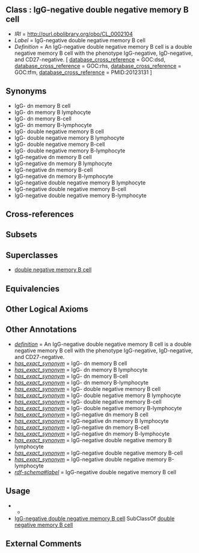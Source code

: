 
## Class : IgG-negative double negative memory B cell

 * *IRI* = http://purl.obolibrary.org/obo/CL_0002104
 * *Label* = IgG-negative double negative memory B cell
 * *Definition* = An IgG-negative double negative memory B cell is a double negative memory B cell with the phenotype IgG-negative, IgD-negative, and CD27-negative. [ [database_cross_reference](../../ef/oboInOwl#hasDbXref.md) = GOC:dsd, [database_cross_reference](../../ef/oboInOwl#hasDbXref.md) = GOC:rhs, [database_cross_reference](../../ef/oboInOwl#hasDbXref.md) = GOC:tfm, [database_cross_reference](../../ef/oboInOwl#hasDbXref.md) = PMID:20123131 ]

## Synonyms

 * IgG- dn memory B cell
 * IgG- dn memory B lymphocyte
 * IgG- dn memory B-cell
 * IgG- dn memory B-lymphocyte
 * IgG- double negative memory B cell
 * IgG- double negative memory B lymphocyte
 * IgG- double negative memory B-cell
 * IgG- double negative memory B-lymphocyte
 * IgG-negative dn memory B cell
 * IgG-negative dn memory B lymphocyte
 * IgG-negative dn memory B-cell
 * IgG-negative dn memory B-lymphocyte
 * IgG-negative double negative memory B lymphocyte
 * IgG-negative double negative memory B-cell
 * IgG-negative double negative memory B-lymphocyte

## Cross-references


## Subsets


## Superclasses

 * [double negative memory B cell](../../CL/81/CL_0000981.md)

## Equivalencies


## Other Logical Axioms


## Other Annotations

 * *[definition](../../IAO/15/IAO_0000115.md)* = An IgG-negative double negative memory B cell is a double negative memory B cell with the phenotype IgG-negative, IgD-negative, and CD27-negative.
 * *[has_exact_synonym](../../ym/oboInOwl#hasExactSynonym.md)* = IgG- dn memory B cell
 * *[has_exact_synonym](../../ym/oboInOwl#hasExactSynonym.md)* = IgG- dn memory B lymphocyte
 * *[has_exact_synonym](../../ym/oboInOwl#hasExactSynonym.md)* = IgG- dn memory B-cell
 * *[has_exact_synonym](../../ym/oboInOwl#hasExactSynonym.md)* = IgG- dn memory B-lymphocyte
 * *[has_exact_synonym](../../ym/oboInOwl#hasExactSynonym.md)* = IgG- double negative memory B cell
 * *[has_exact_synonym](../../ym/oboInOwl#hasExactSynonym.md)* = IgG- double negative memory B lymphocyte
 * *[has_exact_synonym](../../ym/oboInOwl#hasExactSynonym.md)* = IgG- double negative memory B-cell
 * *[has_exact_synonym](../../ym/oboInOwl#hasExactSynonym.md)* = IgG- double negative memory B-lymphocyte
 * *[has_exact_synonym](../../ym/oboInOwl#hasExactSynonym.md)* = IgG-negative dn memory B cell
 * *[has_exact_synonym](../../ym/oboInOwl#hasExactSynonym.md)* = IgG-negative dn memory B lymphocyte
 * *[has_exact_synonym](../../ym/oboInOwl#hasExactSynonym.md)* = IgG-negative dn memory B-cell
 * *[has_exact_synonym](../../ym/oboInOwl#hasExactSynonym.md)* = IgG-negative dn memory B-lymphocyte
 * *[has_exact_synonym](../../ym/oboInOwl#hasExactSynonym.md)* = IgG-negative double negative memory B lymphocyte
 * *[has_exact_synonym](../../ym/oboInOwl#hasExactSynonym.md)* = IgG-negative double negative memory B-cell
 * *[has_exact_synonym](../../ym/oboInOwl#hasExactSynonym.md)* = IgG-negative double negative memory B-lymphocyte
 * *[rdf-schema#label](../../el/rdf-schema#label.md)* = IgG-negative double negative memory B cell

## Usage

 * -
 * [IgG-negative double negative memory B cell](../../CL/04/CL_0002104.md) SubClassOf [double negative memory B cell](../../CL/81/CL_0000981.md)

## External Comments

